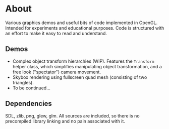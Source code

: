 # About
Various graphics demos and useful bits of code implemented in OpenGL. Intended for experiments and educational purposes.
Code is structured with an effort to make it easy to read and understand.

## Demos
* Complex object transform hierarchies (WIP). Features the `Transform` helper class, which simplifies manipulating object transformation, and a free look ("spectator") camera movement.
* Skybox rendering using fullscreen quad mesh (consisting of two triangles).
* To be continued...

## Dependencies
SDL, zlib, png, glew, glm. All sources are included, so there is no precompiled library linking and no pain
associated with it.
